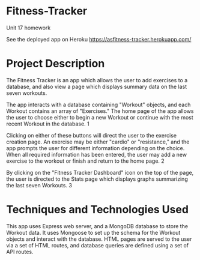 # Fitness-Tracker
Unit 17 homework

See the deployed app on Heroku
https://asfitness-tracker.herokuapp.com/
# Project Description
The Fitness Tracker is an app which allows the user to add exercises to a database, and also view a page which displays summary data on the last seven workouts.

The app interacts with a database containing "Workout" objects, and each Workout contains an array of "Exercises."  The home page of the app allows the user to choose either to begin a new Workout or continue with the most recent Workout in the database.
1

Clicking on either of these buttons will direct the user to the exercise creation page.  An exercise may be either "cardio" or "resistance," and the app prompts the user for different information depending on the choice.  When all required information has been entered, the user may add a new exercise to the workout or finish and return to the home page.
2

By clicking on the "Fitness Tracker Dashboard" icon on the top of the page, the user is directed to the Stats page which displays graphs summarizing the last seven Workouts.
3

# Techniques and Technologies Used
This app uses Express web server, and a MongoDB database to store the Workout data.  It uses Mongoose to set up the schema for the Workout objects and interact with the database.  HTML pages are served to the user via a set of HTML routes, and database queries are defined using a set of API routes.
